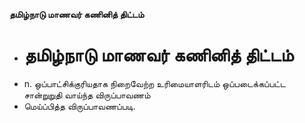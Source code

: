**தமிழ்நாடு மாணவர் கணினித் திட்டம்**
- # தமிழ்நாடு மாணவர் கணினித் திட்டம்
- n. ஒப்பாட்சிக்குரியதாக நிறைவேற்ற உரிமையாளரிடம் ஒப்படைக்கப்பட்ட சான்றுறுதி வாய்ந்த விருப்பாவணம்
- மெய்ப்பித்த விருப்பாவணப்படி.

